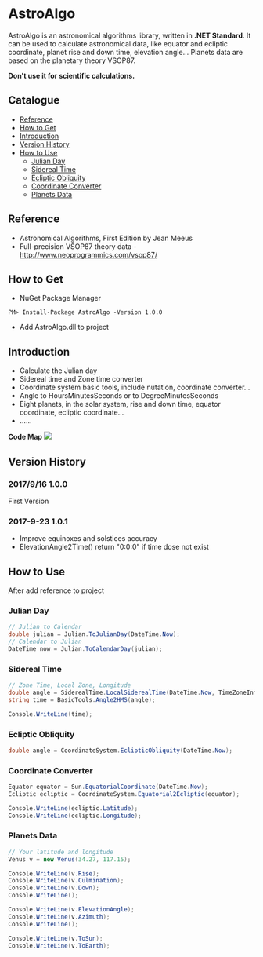 # AstroAlgo
AstroAlgo is an astronomical algorithms library, written in __.NET Standard__. It can be used to calculate astronomical data, like equator and ecliptic coordinate, planet rise and down time, elevation angle... Planets data are based on the planetary theory VSOP87.

__Don't use it for scientific calculations.__

## Catalogue
- [Reference](#Reference)
- [How to Get](#How-to-Get)
- [Introduction](#Introduction)
- [Version History](#Version-History)
- [How to Use](#How-to-Use)
  - [Julian Day](#Julian-Day)
  - [Sidereal Time](#Sidereal-Time)
  - [Ecliptic Obliquity](#Ecliptic-Obliquity)
  - [Coordinate Converter](#Coordinate-Converter)
  - [Planets Data](#Planets-Data)

## Reference
* Astronomical Algorithms, First Edition by Jean Meeus
* Full-precision VSOP87 theory data - http://www.neoprogrammics.com/vsop87/

## How to Get
* NuGet Package Manager
```
PM> Install-Package AstroAlgo -Version 1.0.0
```
* Add AstroAlgo.dll to project

## Introduction
* Calculate the Julian day
* Sidereal time and Zone time converter
* Coordinate system basic tools, include nutation, coordinate converter...
* Angle to HoursMinutesSeconds or to DegreeMinutesSeconds
* Eight planets, in the solar system, rise and down time, equator coordinate, ecliptic coordinate...
* ......

__Code Map__
![](https://github.com/ZhangGaoxing/AstroAlgo/blob/master/Doc/class.png)

## Version History
### 2017/9/16 1.0.0
First Version
### 2017-9-23 1.0.1 
* Improve equinoxes and solstices accuracy 
* ElevationAngle2Time() return "0:0:0" if time dose not exist

## How to Use
After add reference to project
### Julian Day
```C#
// Julian to Calendar
double julian = Julian.ToJulianDay(DateTime.Now);
// Calendar to Julian
DateTime now = Julian.ToCalendarDay(julian);
```
### Sidereal Time
```C#
// Zone Time, Local Zone, Longitude
double angle = SiderealTime.LocalSiderealTime(DateTime.Now, TimeZoneInfo.Local, 117.18);
string time = BasicTools.Angle2HMS(angle);

Console.WriteLine(time);
```
### Ecliptic Obliquity
```C#
double angle = CoordinateSystem.EclipticObliquity(DateTime.Now);
```
### Coordinate Converter
```C#
Equator equator = Sun.EquatorialCoordinate(DateTime.Now);
Ecliptic ecliptic = CoordinateSystem.Equatorial2Ecliptic(equator);

Console.WriteLine(ecliptic.Latitude);
Console.WriteLine(ecliptic.Longitude);
```
### Planets Data
```C#
// Your latitude and longitude
Venus v = new Venus(34.27, 117.15);

Console.WriteLine(v.Rise);
Console.WriteLine(v.Culmination);
Console.WriteLine(v.Down);
Console.WriteLine();

Console.WriteLine(v.ElevationAngle);
Console.WriteLine(v.Azimuth);
Console.WriteLine();

Console.WriteLine(v.ToSun);
Console.WriteLine(v.ToEarth);
```
